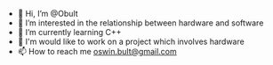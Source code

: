 - 👋 Hi, I’m @Obult
- 👀 I’m interested in the relationship between hardware and software
- 🌱 I’m currently learning C++
- 💞️ I'm would like to work on a project which involves hardware
- 📫 How to reach me oswin.bult@gmail.com

<!---
Obult/Obult is a ✨ special ✨ repository because its `README.md` (this file) appears on your GitHub profile.
You can click the Preview link to take a look at your changes.
--->
